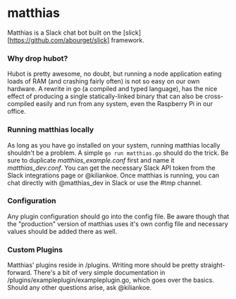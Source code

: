 # matthias

Matthias is a Slack chat bot built on the [slick][https://github.com/abourget/slick] framework.

### Why drop hubot?

Hubot is pretty awesome, no doubt, but running a node application eating loads of RAM (and crashing fairly often) is not so easy on our own hardware.
A rewrite in go (a compiled and typed language), has the nice effect of producing a single statically-linked binary that can also be cross-compiled easily and run from any system, even the Raspberry Pi in our office.

### Running matthias locally

As long as you have go installed on your system, running matthias locally shouldn't be a problem. A simple `go run matthias.go` should do the trick.
Be sure to duplicate *matthias_example.conf* first and name it *matthias_dev.conf*. You can get the necessary Slack API token from the Slack integrations page or @kiliankoe. Once matthias is running, you can chat directly with @matthias_dev in Slack or use the #tmp channel.

### Configuration

Any plugin configuration should go into the config file. Be aware though that the "production" version of matthias uses it's own config file and necessary values should be added there as well.

### Custom Plugins

Matthias' plugins reside in /plugins. Writing more should be pretty straight-forward. There's a bit of very simple documentation in /plugins/exampleplugin/exampleplugin.go, which goes over the basics.
Should any other questions arise, ask @kiliankoe.
